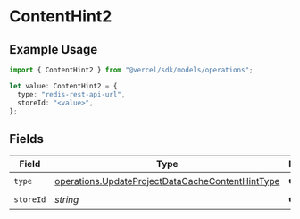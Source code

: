 # ContentHint2

## Example Usage

```typescript
import { ContentHint2 } from "@vercel/sdk/models/operations";

let value: ContentHint2 = {
  type: "redis-rest-api-url",
  storeId: "<value>",
};
```

## Fields

| Field                                                                                                                | Type                                                                                                                 | Required                                                                                                             | Description                                                                                                          |
| -------------------------------------------------------------------------------------------------------------------- | -------------------------------------------------------------------------------------------------------------------- | -------------------------------------------------------------------------------------------------------------------- | -------------------------------------------------------------------------------------------------------------------- |
| `type`                                                                                                               | [operations.UpdateProjectDataCacheContentHintType](../../models/operations/updateprojectdatacachecontenthinttype.md) | :heavy_check_mark:                                                                                                   | N/A                                                                                                                  |
| `storeId`                                                                                                            | *string*                                                                                                             | :heavy_check_mark:                                                                                                   | N/A                                                                                                                  |